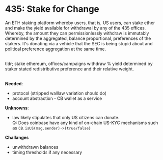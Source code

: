 # 435: Stake for Change


An ETH staking platform whereby users, that is, US users, can stake ether and make the yield available for withdrawal by any of the 435 offices. Whereby, the amount they can permissionlessly withdraw is immutably determined by the aggregated, balance proportional, preferences of the stakers. It's donating via a vehicle that the SEC is being stupid about and political preference aggregation at the same time.

<br>
tldr; stake ethereum, offices/campaigns withdraw % yield determined by staker stated redistributive preference and their relative weight. <br>

<br>

<b>Needed</b>:
* protocol (stripped walllaw variation should do)
* account abstraction - CB wallet as a service

<b>Unknowns</b>:
* law likely stipulates that only US citizens can donate.<br> Q: Does coinbase have any kind of on-chain US-KYC mechanisms such as `CB.isUS(msg.sender)->(true/false)`

<b>Challanges</b>
* unwithdrawn balances
* timing thresholds if any necessary
